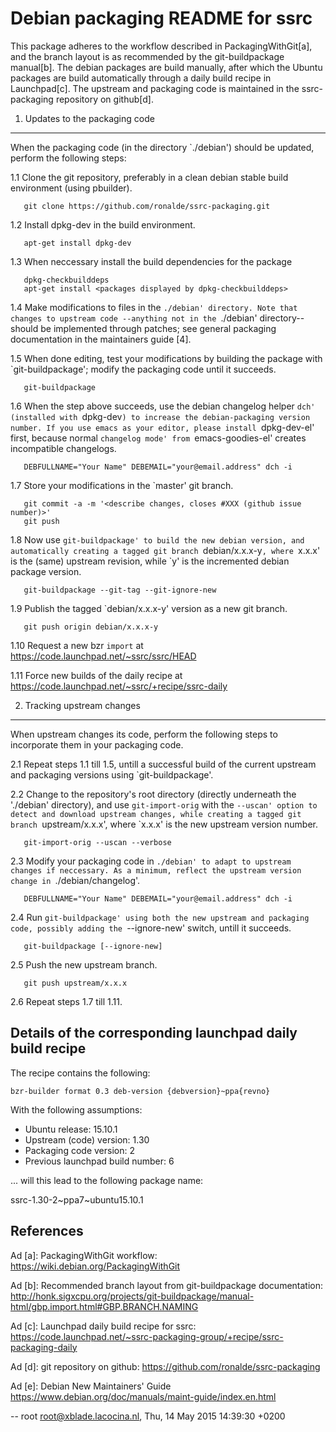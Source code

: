 Debian packaging README for ssrc
================================

This package adheres to the workflow described in PackagingWithGit[a],
and the branch layout is as recommended by the git-buildpackage
manual[b]. The debian packages are build manually, after which the
Ubuntu packages are build automatically through a daily build recipe
in Launchpad[c]. The upstream and packaging code is maintained in the
ssrc-packaging repository on github[d].


1. Updates to the packaging code
--------------------------------

When the packaging code (in the directory `./debian') should be
updated, perform the following steps:

1.1  Clone the git repository, preferably in a clean debian stable
     build environment (using pbuilder).

       git clone https://github.com/ronalde/ssrc-packaging.git

1.2  Install dpkg-dev in the build environment.

       apt-get install dpkg-dev

1.3  When neccessary install the build dependencies for the package

       dpkg-checkbuilddeps
       apt-get install <packages displayed by dpkg-checkbuilddeps>

1.4  Make modifications to files in the `./debian' directory. Note
     that changes to upstream code --anything not in the `./debian'
     directory-- should be implemented through patches; see general
     packaging documentation in the maintainers guide [4].

1.5  When done editing, test your modifications by building the
     package with `git-buildpackage'; modify the packaging code until
     it succeeds.

       git-buildpackage

1.6  When the step above succeeds, use the debian changelog helper
     `dch' (installed with `dpkg-dev`) to increase the
     debian-packaging version number. If you use emacs as your editor,
     please install `dpkg-dev-el' first, because normal `changelog
     mode' from `emacs-goodies-el' creates incompatible changelogs.

       DEBFULLNAME="Your Name" DEBEMAIL="your@email.address" dch -i

1.7  Store your modifications in the `master' git branch.

       git commit -a -m '<describe changes, closes #XXX (github issue number)>'
       git push
   
1.8  Now use `git-buildpackage' to build the new debian version, and
     automatically creating a tagged git branch `debian/x.x.x-y`,
     where `x.x.x' is the (same) upstream revision, while `y' is the
     incremented debian package version.

       git-buildpackage --git-tag --git-ignore-new

1.9  Publish the tagged `debian/x.x.x-y' version as a new git branch.

       git push origin debian/x.x.x-y

1.10 Request a new bzr `import` at
     https://code.launchpad.net/~ssrc/ssrc/HEAD

1.11 Force new builds of the daily recipe at
     https://code.launchpad.net/~ssrc/+recipe/ssrc-daily


2. Tracking upstream changes
----------------------------

When upstream changes its code, perform the following steps to
incorporate them in your packaging code.

2.1  Repeat steps 1.1 till 1.5, untill a successful build of the
     current upstream and packaging versions using `git-buildpackage'.

2.2  Change to the repository's root directory (directly underneath
     the './debian' directory), and use `git-import-orig` with the
     `--uscan' option to detect and download upstream changes, while
     creating a tagged git branch `upstream/x.x.x', where `x.x.x' is
     the new upstream version number.

       git-import-orig --uscan --verbose
   
2.3  Modify your packaging code in `./debian' to adapt to upstream
     changes if neccessary. As a minimum, reflect the upstream version
     change in `./debian/changelog'.

       DEBFULLNAME="Your Name" DEBEMAIL="your@email.address" dch -i

2.4  Run `git-buildpackage' using both the new upstream and packaging
     code, possibly adding the `--ignore-new' switch, untill it
     succeeds.

       git-buildpackage [--ignore-new]

2.5  Push the new upstream branch.

       git push upstream/x.x.x

2.6  Repeat steps 1.7 till 1.11. 


Details of the corresponding launchpad daily build recipe
---------------------------------------------------------

The recipe contains the following:

    bzr-builder format 0.3 deb-version {debversion}~ppa{revno}

With the following assumptions:

* Ubuntu release: 15.10.1
* Upstream (code) version: 1.30
* Packaging code version: 2
* Previous launchpad build number: 6 

... will this lead to the following package name:

  ssrc-1.30-2~ppa7~ubuntu15.10.1


References
----------

Ad [a]: PackagingWithGit workflow:
        https://wiki.debian.org/PackagingWithGit

Ad [b]: Recommended branch layout from git-buildpackage documentation:
        http://honk.sigxcpu.org/projects/git-buildpackage/manual-html/gbp.import.html#GBP.BRANCH.NAMING

Ad [c]: Launchpad daily build recipe for ssrc:
        https://code.launchpad.net/~ssrc-packaging-group/+recipe/ssrc-packaging-daily

Ad [d]: git repository on github:
        https://github.com/ronalde/ssrc-packaging

Ad [e]: Debian New Maintainers' Guide
	https://www.debian.org/doc/manuals/maint-guide/index.en.html

 -- root <root@xblade.lacocina.nl>, Thu, 14 May 2015 14:39:30 +0200
